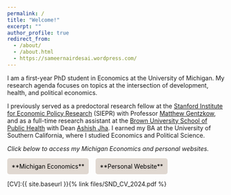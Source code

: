 ```yaml
---
permalink: /
title: "Welcome!"
excerpt: ""
author_profile: true
redirect_from: 
  - /about/
  - /about.html
  - https://sameernairdesai.wordpress.com/
---
```


I am a first-year PhD student in Economics at the University of Michigan. My research agenda focuses on topics at the intersection of development, health, and political economics.

I previously served as a predoctoral research fellow at the [Stanford Institute for Economic Policy Research][Stanford Institute for Economic Policy Research] (SIEPR) with Professor [Matthew Gentzkow][Matthew Gentzkow], and as a full-time research assistant at the [Brown University School of Public Health][Brown University School of Public Health Incubator Lab] with Dean [Ashish Jha][Ashish Jha]. I earned my BA at the University of Southern California, where I studied Economics and Political Science.

*Click below to access my Michigan Economics and personal websites.*

<style>
  .custom-link {
    background-color: #e0d8d1; /* Darker shade of light gray */
    padding: 10px;
    display: inline-block;
    text-decoration: none !important;
    color: black;
    border-radius: 5px;
    transition: background-color 0.3s; /* Smooth transition for background color */
  }
  .custom-link:hover {
    background-color: #f0e68c; /* Keeping hover color as eggshell-like tone (light khaki) */
  }
</style>

<a href="https://lsa.umich.edu/econ/people/phd-students/nairdesa.html"  target="_blank" class="custom-link">
    **Michigan Economics**
</a>&nbsp;&nbsp;&nbsp;&nbsp;<a href="https://sameernairdesai.wordpress.com/"  target="_blank" class="custom-link">
    **Personal Website**
</a>

[Stanford Institute for Economic Policy Research]: https://siepr.stanford.edu/people/predoctoral-research-fellows
[Matthew Gentzkow]: https://www.matthewgentzkow.com/bio/
[Brown University School of Public Health Incubator Lab]: https://dean.sph.brown.edu/incubator-lab
[Ashish Jha]: https://dean.sph.brown.edu/dean
[Research]: https://snairdesai.github.io/research/
[personal website]: https://sameernairdesai.wordpress.com/
[CV]:{{ site.baseurl }}{% link files/SND_CV_2024.pdf %}
